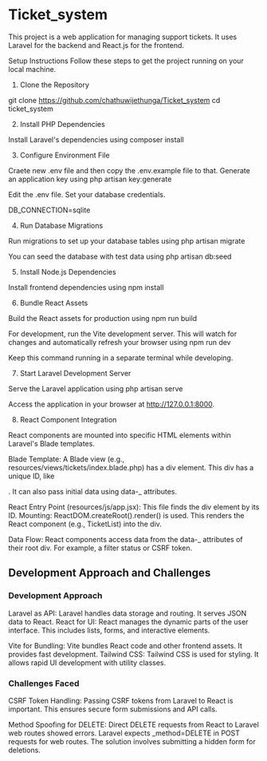 # Ticket_system

This project is a web application for managing support tickets. It uses Laravel for the backend and React.js for the frontend.

Setup Instructions
Follow these steps to get the project running on your local machine.

1. Clone the Repository

git clone <https://github.com/chathuwijethunga/Ticket_system>
cd ticket_system

2. Install PHP Dependencies

Install Laravel's dependencies using composer install

3. Configure Environment File

Craete new .env file and then copy the .env.example file to that.
Generate an application key using php artisan key:generate

Edit the .env file. Set your database credentials.

DB_CONNECTION=sqlite

4. Run Database Migrations

Run migrations to set up your database tables using php artisan migrate

You can seed the database with test data using php artisan db:seed

5. Install Node.js Dependencies

Install frontend dependencies using npm install

6. Bundle React Assets

Build the React assets for production using npm run build

For development, run the Vite development server. This will watch for changes and automatically refresh your browser using npm run dev

Keep this command running in a separate terminal while developing.

7. Start Laravel Development Server

Serve the Laravel application using php artisan serve

Access the application in your browser at http://127.0.0.1:8000.

8. React Component Integration

React components are mounted into specific HTML elements within Laravel's Blade templates.

Blade Template: A Blade view (e.g., resources/views/tickets/index.blade.php) has a div element. This div has a unique ID, like <div id="ticket-list-root"></div>. It can also pass initial data using data-\_ attributes.

React Entry Point (resources/js/app.jsx): This file finds the div element by its ID.
Mounting: ReactDOM.createRoot().render() is used. This renders the React component (e.g., TicketList) into the div.

Data Flow: React components access data from the data-\_ attributes of their root div. For example, a filter status or CSRF token.

## Development Approach and Challenges

### Development Approach

Laravel as API: Laravel handles data storage and routing. It serves JSON data to React.
React for UI: React manages the dynamic parts of the user interface. This includes lists, forms, and interactive elements.

Vite for Bundling: Vite bundles React code and other frontend assets. It provides fast development.
Tailwind CSS: Tailwind CSS is used for styling. It allows rapid UI development with utility classes.

### Challenges Faced

CSRF Token Handling: Passing CSRF tokens from Laravel to React is important. This ensures secure form submissions and API calls.

Method Spoofing for DELETE: Direct DELETE requests from React to Laravel web routes showed errors. Laravel expects \_method=DELETE in POST requests for web routes. The solution involves submitting a hidden form for deletions.
